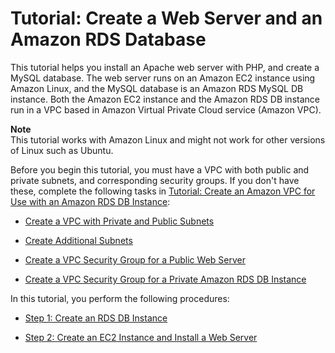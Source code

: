 # Tutorial: Create a Web Server and an Amazon RDS Database<a name="TUT_WebAppWithRDS"></a>

This tutorial helps you install an Apache web server with PHP, and create a MySQL database\. The web server runs on an Amazon EC2 instance using Amazon Linux, and the MySQL database is an Amazon RDS MySQL DB instance\. Both the Amazon EC2 instance and the Amazon RDS DB instance run in a VPC based in Amazon Virtual Private Cloud service \(Amazon VPC\)\. 

**Note**  
This tutorial works with Amazon Linux and might not work for other versions of Linux such as Ubuntu\.

Before you begin this tutorial, you must have a VPC with both public and private subnets, and corresponding security groups\. If you don't have these, complete the following tasks in [Tutorial: Create an Amazon VPC for Use with an Amazon RDS DB Instance](CHAP_Tutorials.WebServerDB.CreateVPC.md): 

+ [Create a VPC with Private and Public Subnets](CHAP_Tutorials.WebServerDB.CreateVPC.md#CHAP_Tutorials.WebServerDB.CreateVPC.VPCAndSubnets)

+ [Create Additional Subnets](CHAP_Tutorials.WebServerDB.CreateVPC.md#CHAP_Tutorials.WebServerDB.CreateVPC.AdditionalSubnets)

+ [ Create a VPC Security Group for a Public Web Server](CHAP_Tutorials.WebServerDB.CreateVPC.md#CHAP_Tutorials.WebServerDB.CreateVPC.SecurityGroupEC2)

+ [ Create a VPC Security Group for a Private Amazon RDS DB Instance](CHAP_Tutorials.WebServerDB.CreateVPC.md#CHAP_Tutorials.WebServerDB.CreateVPC.SecurityGroupDB)

In this tutorial, you perform the following procedures:

+ [Step 1: Create an RDS DB Instance](CHAP_Tutorials.WebServerDB.CreateDBInstance.md)

+ [Step 2: Create an EC2 Instance and Install a Web Server](CHAP_Tutorials.WebServerDB.CreateWebServer.md)